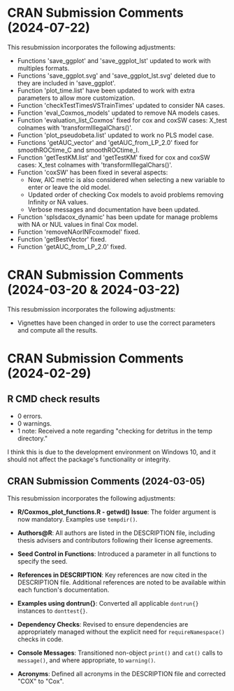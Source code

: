 # CRAN Submission Comments (2024-07-22)
This resubmission incorporates the following adjustments:

- Functions 'save_ggplot' and 'save_ggplot_lst' updated to work with multiples formats.
- Functions 'save_ggplot.svg' and 'save_ggplot_lst.svg' deleted due to they are included in 'save_ggplot'.
- Function 'plot_time.list' have been updated to work with extra parameters to allow more customization.
- Function 'checkTestTimesVSTrainTimes' updated to consider NA cases.
- Function 'eval_Coxmos_models' updated to remove NA models cases.
- Function 'evaluation_list_Coxmos' fixed for cox and coxSW cases: X_test colnames with 'transformIllegalChars()'.
- Function 'plot_pseudobeta.list' updated to work no PLS model case.
- Functions 'getAUC_vector' and 'getAUC_from_LP_2.0' fixed for smoothROCtime_C and smoothROCtime_I.
- Function 'getTestKM.list' and 'getTestKM' fixed for cox and coxSW cases: X_test colnames with 'transformIllegalChars()'.
- Function 'coxSW' has been fixed in several aspects:
  - Now, AIC metric is also considered when selecting a new variable to enter or leave the old model.
  - Updated order of checking Cox models to avoid problems removing Infinity or NA values.
  - Verbose messages and documentation have been updated.
- Function 'splsdacox_dynamic' has been update for manage problems with NA or NUL values in final Cox model.
- Function 'removeNAorINFcoxmodel' fixed.
- Function 'getBestVector' fixed.
- Function 'getAUC_from_LP_2.0' fixed.

# CRAN Submission Comments (2024-03-20 & 2024-03-22)
This resubmission incorporates the following adjustments:

- Vignettes have been changed in order to use the correct parameters and compute all the results.

# CRAN Submission Comments (2024-02-29)

## R CMD check results
- 0 errors.
- 0 warnings.
- 1 note: Received a note regarding "checking for detritus in the temp directory." 

I think this is due to the development environment on Windows 10, and it should not affect the package's functionality or integrity.

## CRAN Submission Comments  (2024-03-05)
This resubmission incorporates the following adjustments:

- **R/Coxmos_plot_functions.R - getwd() Issue**: The folder argument is now mandatory. Examples use `tempdir()`.

- **Authors@R**: All authors are listed in the DESCRIPTION file, including thesis advisers and contributors following their license agreements.

- **Seed Control in Functions**: Introduced a parameter in all functions to specify the seed.

- **References in DESCRIPTION**: Key references are now cited in the DESCRIPTION file. Additional references are noted to be available within each function's documentation.

- **Examples using dontrun{}**: Converted all applicable `dontrun{}` instances to `donttest{}`.

- **Dependency Checks**: Revised to ensure dependencies are appropriately managed without the explicit need for `requireNamespace()` checks in code.

- **Console Messages**: Transitioned non-object `print()` and `cat()` calls to `message()`, and where appropriate, to `warning()`.

- **Acronyms**: Defined all acronyms in the DESCRIPTION file and corrected "COX" to "Cox".
